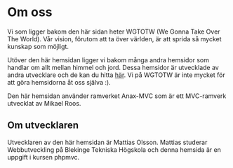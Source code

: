 Om oss
======

Vi som ligger bakom den här sidan heter WGTOTW (We Gonna Take Over The World). Vår vision, förutom att ta över världen, är att sprida så mycket kunskap som möjligt. 

Utöver den här hemsidan ligger vi bakom många andra hemsidor som handlar om allt mellan himmel och jord. Dessa hemsidor är utvecklade av andra utvecklare och de kan du hitta [här](http://dbwebb.se/forum/viewtopic.php?f=40&t=2525). Vi på WGTOTW är inte mycket för att göra hemsidorna åt oss själva :). 

Den här hemsidan använder ramverket Anax-MVC som är ett MVC-ramverk utvecklat av Mikael Roos. 

Om utvecklaren
--------------

Utvecklaren av den här hemsidan är Mattias Olsson. Mattias studerar Webbutveckling på Blekinge Tekniska Högskola och denna hemsida är en uppgift i kursen phpmvc.